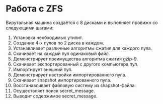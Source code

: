 # Работа с ZFS
Вирутальная машина создаётся с 8 дисками и выполняет провижн со следующими шагами:
1. Установка необходимых утилит.
2. Создание 4-х пулов по 2 диска в каждом.
3. Устанавливает различные алгоритмы сжатия для каждого пула.
4. Скачивает на каждый пул одинаковый файл.
5. Демонстрирует преимущества алгоритма сжатия gzip-9.
6. Скачивает экспортированный с другого компьютера пул.
7. Импортирует внешний пул.
8. Демонстрирует настройки импортированного пула.
9. Скачивает snapshot импортированного пула.
10. Восстанавливает файловую систему из shapshot-файла.
11. Осуществляет поиск secret_message.
12. Выводит содержимое secret_message.
